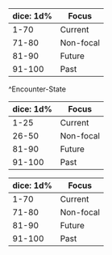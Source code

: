 | dice: 1d% | Focus     |
| --------- | --------- |
| 1-70      | Current   |
| 71-80     | Non-focal |
| 81-90     | Future    |
| 91-100    | Past      |
^Encounter-State

| dice: 1d% | Focus     |
| --------- | --------- |
| 1-25      | Current   |
| 26-50     | Non-focal |
| 81-90     | Future    |
| 91-100    | Past      |

| dice: 1d% | Focus     |
| --------- | --------- |
| 1-70      | Current   |
| 71-80     | Non-focal |
| 81-90     | Future    |
| 91-100    | Past      |
